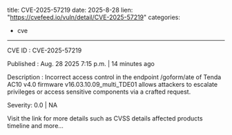  
title: CVE-2025-57219
date: 2025-8-28
lien: "https://cvefeed.io/vuln/detail/CVE-2025-57219"
categories:
  - cve
---

CVE ID : CVE-2025-57219

Published :  Aug. 28
2025
7:15 p.m. | 14 minutes ago

Description : Incorrect access control in the endpoint /goform/ate of Tenda AC10 v4.0 firmware v16.03.10.09_multi_TDE01 allows attackers to escalate privileges or access sensitive components via a crafted request.

Severity: 0.0 | NA

Visit the link for more details
such as CVSS details
affected products
timeline
and more...

